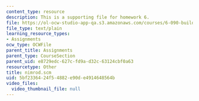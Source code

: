 ```yaml
---
content_type: resource
description: This is a supporting file for homework 6.
file: https://ol-ocw-studio-app-qa.s3.amazonaws.com/courses/6-090-building-programming-experience-a-lead-in-to-6-001-january-iap-2005/5bf2336424f54882e90de4914648564b_nimrod.scm
file_type: text/plain
learning_resource_types:
- Assignments
ocw_type: OCWFile
parent_title: Assignments
parent_type: CourseSection
parent_uid: e8729edc-627c-fd9a-d32c-63124cbf0a63
resourcetype: Other
title: nimrod.scm
uid: 5bf23364-24f5-4882-e90d-e4914648564b
video_files:
  video_thumbnail_file: null
---
```

